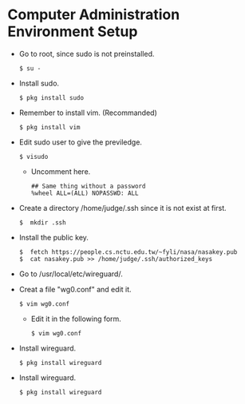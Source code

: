 # Computer Administration Environment Setup
- Go to root, since sudo is not preinstalled.
    ```
    $ su -
    ```
- Install sudo.
    ```
    $ pkg install sudo
    ```
- Remember to install vim. (Recommanded)
    ```
    $ pkg install vim
    ```
- Edit sudo user to give the previledge.
    ```
    $ visudo
    ```

    - Uncomment here.
        ```
        ## Same thing without a password
        %wheel ALL=(ALL) NOPASSWD: ALL
        ```
    
- Create a directory /home/judge/.ssh since it is not exist at first.
    ```
    $  mkdir .ssh
    ```
- Install the public key.
    ```
    $  fetch https://people.cs.nctu.edu.tw/~fyli/nasa/nasakey.pub
    $  cat nasakey.pub >> /home/judge/.ssh/authorized_keys
    ```
- Go to /usr/local/etc/wireguard/.
- Creat a file "wg0.conf" and edit it.
    ```
    $ vim wg0.conf
    ```
    - Edit it in the following form.
        ```
        $ vim wg0.conf
        ``` 
    
- Install wireguard.
    ```
    $ pkg install wireguard
    ```

- Install wireguard.
    ```
    $ pkg install wireguard
    ```